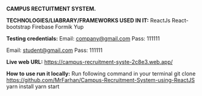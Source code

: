 **CAMPUS RECTUITMENT SYSTEM.**

**TECHNOLOGIES/LIABRARY/FRAMEWORKS USED IN IT:**
ReactJs
React-bootstrap
Firebase
Formik
Yup

**Testing credentials:**
Email: company@gmail.com
Pass:   111111

Email:  student@gmail.com
Pass:   111111


**Live web URL:**
https://campus-recruitment-syste-2c8e3.web.app/

**How to use run it locally:**
Run following command in your terminal
git clone https://github.com/MrFarhan/Campus-Recruitment-System-using-ReactJS
yarn install
yarn start
